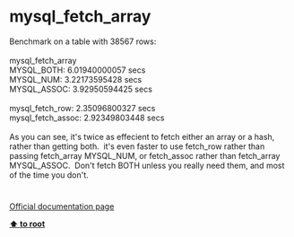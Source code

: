 # mysql_fetch_array




<div class="phpcode"><span class="html">
Benchmark on a table with 38567 rows:<br><br>mysql_fetch_array<br>MYSQL_BOTH: 6.01940000057 secs<br>MYSQL_NUM: 3.22173595428 secs <br>MYSQL_ASSOC: 3.92950594425 secs <br><br>mysql_fetch_row: 2.35096800327 secs <br>mysql_fetch_assoc: 2.92349803448 secs <br><br>As you can see, it&apos;s twice as effecient to fetch either an array or a hash, rather than getting both.&#xA0; it&apos;s even faster to use fetch_row rather than passing fetch_array MYSQL_NUM, or fetch_assoc rather than fetch_array MYSQL_ASSOC.&#xA0; Don&apos;t fetch BOTH unless you really need them, and most of the time you don&apos;t.</span>
</div>
  

#

[Official documentation page](https://www.php.net/manual/en/function.mysql-fetch-array.php)

**[⬆ to root](/)**